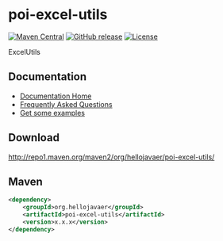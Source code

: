 # poi-excel-utils
[![Maven Central](https://maven-badges.herokuapp.com/maven-central/org.hellojavaer/poi-excel-utils/badge.svg)](https://maven-badges.herokuapp.com/maven-central/org.hellojavaer/poi-excel-utils/)
[![GitHub release](https://img.shields.io/github/release/hellojavaer/poi-excel-utils.svg)](https://github.com/hellojavaer/poi-excel-utils/releases)
[![License](https://img.shields.io/badge/license-Apache%202-4EB1BA.svg)](https://www.apache.org/licenses/LICENSE-2.0.html)

ExcelUtils

## Documentation

- [Documentation Home](https://github.com/hellojavaer/poi-excel-utils/wiki)
- [Frequently Asked Questions](https://github.com/hellojavaer/poi-excel-utils/wiki/faq)
- [Get some examples](https://github.com/hellojavaer/poi-excel-utils/tree/master/src/test/java/org/hellojavaer/poi/excel/utils)

## Download

http://repo1.maven.org/maven2/org/hellojavaer/poi-excel-utils/

## Maven

```xml
<dependency>
    <groupId>org.hellojavaer</groupId>
    <artifactId>poi-excel-utils</artifactId>
    <version>x.x.x</version>
</dependency>
```
